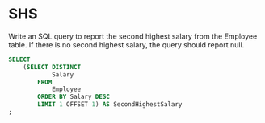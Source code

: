 # SHS

Write an SQL query to report the second highest salary from the Employee table. 
If there is no second highest salary, the query should report null.

```sql
SELECT
    (SELECT DISTINCT
            Salary
        FROM
            Employee
        ORDER BY Salary DESC
        LIMIT 1 OFFSET 1) AS SecondHighestSalary
;
```
